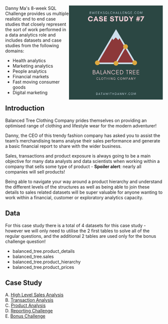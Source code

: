 <a href="https://8weeksqlchallenge.com/case-study-7/"> <img align="right" width="300" height="300" src="https://github.com/ChrisF03/Danny-Ma-SQL-Case-Studies-/blob/main/Solutions/Case%20Study%20%237%20-%20Balanced%20Tree%20Clothing%20Co./7.png"></a>

Danny Ma's 8-week SQL Challenge provides us multiple realistic end to end case studies that closely represent the sort of work performed in a data analytics role and includes datasets and case studies from the following domains:

* Health analytics
* Marketing analytics
* People analytics
* Financial markets
* Fast moving consumer goods
* Digital marketing

## Introduction

Balanced Tree Clothing Company prides themselves on providing an optimised range of clothing and lifestyle wear for the modern adventurer!

Danny, the CEO of this trendy fashion company has asked you to assist the team’s merchandising teams analyse their sales performance and generate a basic financial report to share with the wider business.

Sales, transactions and product exposure is always going to be a main objective for many data analysts and data scientists when working within a company that sells some type of product - **Spoiler alert**: nearly all companies will sell products!

Being able to navigate your way around a product hierarchy and understand the different levels of the structures as well as being able to join these details to sales related datasets will be super valuable for anyone wanting to work within a financial, customer or exploratory analytics capacity.

## Data

For this case study there is a total of 4 datasets for this case study - however we will only need to utilise the 2 first tables to solve all of the regular questions, and the additional 2 tables are used only for the bonus challenge question!

* balanced_tree.product_details
* balanced_tree.sales
* balanced_tree.product_hierarchy
* balanced_tree.product_prices

## Case Study
A. [High Level Sales Analysis](https://github.com/ChrisF03/Danny-Ma-SQL-Case-Studies-/blob/main/Solutions/Case%20Study%20%237%20-%20Balanced%20Tree%20Clothing%20Co./solutions/(A)High_Level_Sales_Analysis.md) <br>
B. [Transaction Analysis](https://github.com/ChrisF03/Danny-Ma-SQL-Case-Studies-/blob/main/Solutions/Case%20Study%20%237%20-%20Balanced%20Tree%20Clothing%20Co./solutions/(B)Transaction_Analysis.md) <br>
C. [Product Analysis](https://github.com/ChrisF03/Danny-Ma-SQL-Case-Studies-/blob/main/Solutions/Case%20Study%20%237%20-%20Balanced%20Tree%20Clothing%20Co./solutions/(C)Product_Analysis.md) <br>
D. [Reporting Challenge](https://github.com/ChrisF03/Danny-Ma-SQL-Case-Studies-/blob/main/Solutions/Case%20Study%20%237%20-%20Balanced%20Tree%20Clothing%20Co./solutions/(D)Reporting_Challenge.md) <br>
E. [Bonus Challenge](https://github.com/ChrisF03/Danny-Ma-SQL-Case-Studies-/blob/main/Solutions/Case%20Study%20%237%20-%20Balanced%20Tree%20Clothing%20Co./solutions/Bonus_Challenge.md)
